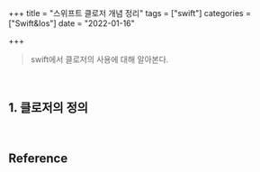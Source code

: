 

+++
title = "스위프트 클로저 개념 정리"
tags = ["swift"]
categories = ["Swift&Ios"]
date = "2022-01-16"

+++

> swift에서 클로저의 사용에 대해 알아본다.

​    

## 1. 클로저의 정의

​    

## Reference

​       
